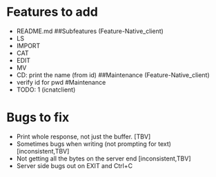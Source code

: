 # Features to add
* README.md
##Subfeatures (Feature-Native\_client)
* LS
* IMPORT
* CAT
* EDIT
* MV 
* CD: print the name (from id)
##Maintenance (Feature-Native\_client)
* verify id for pwd
#Maintenance
* TODO: 1 (icnatclient)
# Bugs to fix
* Print whole response, not just the buffer. [TBV]
* Sometimes bugs when writing (not prompting for text) [inconsistent,TBV]
* Not getting all the bytes on the server end [inconsistent,TBV]
* Server side bugs out on EXIT and Ctrl+C
